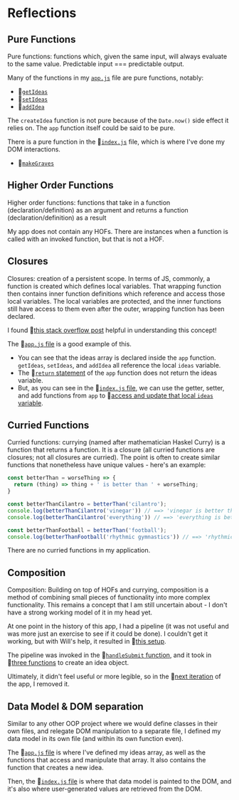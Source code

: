 # Reflections

## Pure Functions

Pure functions: functions which, given the same input, will always evaluate to the same value. Predictable input === predictable output.

Many of the functions in my [`app.js`](https://github.com/letakeane/ideagrave/blob/main/src/app.js) file are pure functions, notably:  
- 🔗[`getIdeas`](https://github.com/letakeane/ideagrave/blob/679445cae64ef0b186a83cfbe9246cb37be7d8f3/src/app.js#L4)
- 🔗[`setIdeas`](https://github.com/letakeane/ideagrave/blob/679445cae64ef0b186a83cfbe9246cb37be7d8f3/src/app.js#L8)
- 🔗[`addIdea`](https://github.com/letakeane/ideagrave/blob/679445cae64ef0b186a83cfbe9246cb37be7d8f3/src/app.js#L16)

The `createIdea` function is not pure because of the `Date.now()` side effect it relies on. The `app` function itself could be said to be pure.

There is a pure function in the 🔗[`index.js`](https://github.com/letakeane/ideagrave/blob/main/src/index.js) file, which is where I've done my DOM interactions.
- 🔗[`makeGraves`](https://github.com/letakeane/ideagrave/blob/679445cae64ef0b186a83cfbe9246cb37be7d8f3/src/index.js#L32)

## Higher Order Functions

Higher order functions: functions that take in a function (declaration/definition) as an argument and returns a function (declaration/definition) as a result

My app does not contain any HOFs. There are instances when a function is called with an invoked function, but that is not a HOF.

## Closures

Closures: creation of a persistent scope. In terms of JS, commonly, a function is created which defines local variables. That wrapping function then contains inner function definitions which reference and access those local variables. The local variables are protected, and the inner functions still have access to them even after the outer, wrapping function has been declared.

I found 🔗[this stack overflow post](https://stackoverflow.com/questions/36636/what-is-a-closure) helpful in understanding this concept!

The 🔗[`app.js` file](https://github.com/letakeane/ideagrave/blob/main/src/app.js) is a good example of this.

- You can see that the ideas array is declared inside the `app` function. `getIdeas`, `setIdeas`, and `addIdea` all reference the local `ideas` variable.  
- The 🔗[`return` statement](https://github.com/letakeane/ideagrave/blob/679445cae64ef0b186a83cfbe9246cb37be7d8f3/src/app.js#L20) of the `app` function does not return the ideas variable.  
- But, as you can see in the 🔗[`index.js` file](https://github.com/letakeane/ideagrave/blob/main/src/index.js), we can use the getter, setter, and add functions from `app` to 🔗[access and update that local `ideas` variable](https://github.com/letakeane/ideagrave/blob/679445cae64ef0b186a83cfbe9246cb37be7d8f3/src/index.js#L5).

## Curried Functions

Curried functions: currying (named after mathematician Haskel Curry) is a function that returns a function. It is a closure (all curried functions are closures; not all closures are curried). The point is often to create similar functions that nonetheless have unique values - here's an example:

```js
const betterThan = worseThing => {
  return (thing) => thing + ' is better than ' + worseThing;
}

const betterThanCilantro = betterThan('cilantro');
console.log(betterThanCilantro('vinegar')) // ==> 'vinegar is better than cilantro'
console.log(betterThanCilantro('everything')) // ==> 'everything is better than cilantro'

const betterThanFootball = betterThan('football');
console.log(betterThanFootball('rhythmic gymnastics')) // ==> 'rhythmic gymnastics is better than football'
```

There are no curried functions in my application.

## Composition

Composition: Building on top of HOFs and currying, composition is a method of combining small pieces of functionality into more complex functionality. This remains a concept that I am still uncertain about - I don't have a strong working model of it in my head yet.

At one point in the history of this app, I had a pipeline (it was not useful and was more just an exercise to see if it could be done). I couldn't get it working, but with Will's help, it resulted in 🔗[this setup](https://github.com/letakeane/ideagrave/blob/ad32e48937a1dc2dcbd4bdce8be181ea26e60609/src/index.js#L10-L25).

The pipeline was invoked in the 🔗[`handleSubmit` function](https://github.com/letakeane/ideagrave/blob/ad32e48937a1dc2dcbd4bdce8be181ea26e60609/src/index.js#L51-L57), and it took in 🔗[three functions](https://github.com/letakeane/ideagrave/blob/ad32e48937a1dc2dcbd4bdce8be181ea26e60609/src/index.js#L31-L44) to create an idea object.

Ultimately, it didn't feel useful or more legible, so in the 🔗[next iteration](https://github.com/letakeane/ideagrave/blob/main/src/app.js) of the app, I removed it.

## Data Model & DOM separation

Similar to any other OOP project where we would define classes in their own files, and relegate DOM manipulation to a separate file, I defined my data model in its own file (and within its own function even).


The 🔗[`app.js` file](https://github.com/letakeane/ideagrave/blob/main/src/app.js) is where I've defined my ideas array, as well as the functions that access and manipulate that array. It also contains the function that creates a new idea.

Then, the 🔗[`index.js` file](https://github.com/letakeane/ideagrave/blob/main/src/index.js) is where that data model is painted to the DOM, and it's also where user-generated values are retrieved from the DOM.

